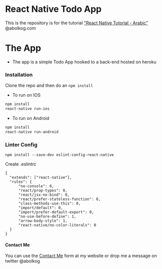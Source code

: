 # React Native Todo App

This is the repository is for the tutorial ["React Native Tutorial - Arabic"](http://www.abolkog.com/courses/view/react-native-tutorial) @abolkog.com

# The App
  - The app is a simple Todo App hooked to a back-end hosted on heroku

### Installation

Clone the repo and then do an ```npm install```
* To run on IOS
```sh
npm install
react-native run-ios
```
* To run on Android
```sh
npm install
react-native run-android
```

### Linter Config
```
npm install --save-dev eslint-config-react-native

```

Create .eslintrc
```
{
  "extends": ["react-native"],
  "rules": {
      "no-console": 0,
      "react/prop-types": 0,
      "react/jsx-no-bind": 0,
      "react/prefer-stateless-function": 0,
      "class-methods-use-this": 0,
      "import/default": 0,
      "import/prefer-default-export": 0,
      "no-use-before-define": 1,
      "arrow-body-style": 1,
      "react-native/no-color-literals": 0
  }
}

```


#### Contact Me
You can use the [Contact Me](http://www.abolkog.com/contact) form at my website or drop me a message on twitter @abolkog
